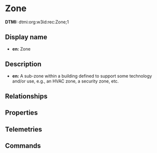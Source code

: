 # Zone
**DTMI:** dtmi:org:w3id:rec:Zone;1
## Display name
- **en:** Zone
## Description
- **en:** A sub-zone within a building defined to support some technology and/or use, e.g., an HVAC zone, a security zone, etc.
## Relationships
## Properties
## Telemetries
## Commands
